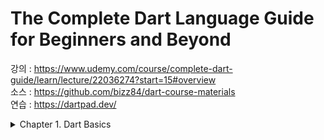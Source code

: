 # The Complete Dart Language Guide for Beginners and Beyond

강의 : https://www.udemy.com/course/complete-dart-guide/learn/lecture/22036274?start=15#overview  
소스 : https://github.com/bizz84/dart-course-materials   
연습 : https://dartpad.dev/

<details>
<summary>Chapter 1. Dart Basics</summary>

## Dart에 대하여  
  
Code > **Compilation** > APK,IPA,EXE,JS > **Execution**  

- Debug 모드 Just-in-time : Compile 빠름, Execution 느림
- Release 모드 Ahead-of-time : Compile 느림, Execution 빠름
  
### Dart 특징
- Flexible : 여러 플랫폼을 컴파일할 수 있음.
- Productive : Hot Reload가 가능함.
- Fast : 릴리즈 모드 컴파일 시 빠른 실행에 최적화되어있음.
- Object Oriented : 클래스 기반 구현
- Statically typed : 타입을 컴파일 단계에서 체크하여 안전함.
- C-Style Syntax : Java, Javascript와 유사하여 배우기 쉬움.

#### 사용 예제
```dart
void main() {
  String firstName = 'Andrea';
  String lastName = 'Bizzotto';
  int age = 36;
  double height = 1.84;
  
  print("My name is " + firstName + " " + lastName);
  print("My name is $firstName $lastName");
  print("Next year I will be ${age + 1} years old");
  
  print(r"C:\Windows\system32");  // \가 그대로 출력됨.
  print('Dart course'.toUpperCase());
  print('Dart course'.toLowerCase());
  print('I love pizza'.contains('pizza'));
  print('I love pizza'.replaceAll('pizza', 'pasta'));
}
```
#### 타입 변환
```dart
void main() {
  // int -> String
  int age = 36;
  String ageString = age.toString();
  // double -> String
  double height = 1.84;
  String heightString = height.toStringAsFixed(1);
  // String -> double
  String ratingString = '4.5';
  double rating = double.parse(ratingString);
  // int -> double
  int x = 10;
  double y = x.toDouble();
}
```
#### 주석
```dart
/// The entry point of our program
void main() {
  // print('Program started');
  // TODO: Imcrement to 1.5 once feature X is added
  /*
   * Version 1.5 will include: 
   * - user authentication with Firebase
   * - generate reports
   * /
}
```  

#### Flutter vs Dart
// TODO - 작성하기 


</details>
